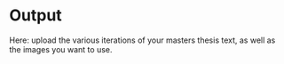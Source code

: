 # Output

Here: upload the various iterations of your masters thesis text, as well as the images you want to use.


